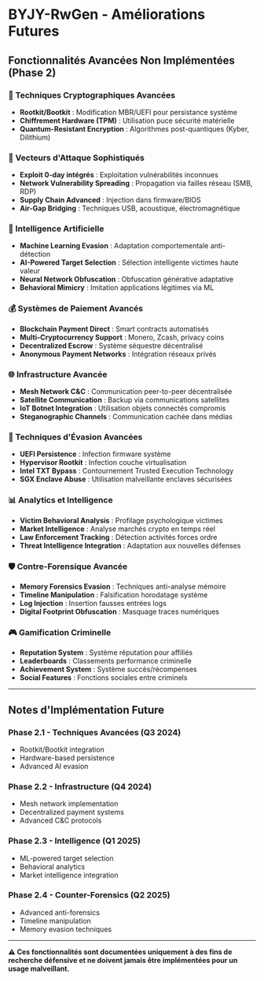 # BYJY-RwGen - Améliorations Futures
## Fonctionnalités Avancées Non Implémentées (Phase 2)

### 🔐 Techniques Cryptographiques Avancées
- **Rootkit/Bootkit** : Modification MBR/UEFI pour persistance système
- **Chiffrement Hardware (TPM)** : Utilisation puce sécurité matérielle
- **Quantum-Resistant Encryption** : Algorithmes post-quantiques (Kyber, Dilithium)

### 🎯 Vecteurs d'Attaque Sophistiqués
- **Exploit 0-day intégrés** : Exploitation vulnérabilités inconnues
- **Network Vulnerability Spreading** : Propagation via failles réseau (SMB, RDP)
- **Supply Chain Advanced** : Injection dans firmware/BIOS
- **Air-Gap Bridging** : Techniques USB, acoustique, électromagnétique

### 🤖 Intelligence Artificielle
- **Machine Learning Evasion** : Adaptation comportementale anti-détection
- **AI-Powered Target Selection** : Sélection intelligente victimes haute valeur
- **Neural Network Obfuscation** : Obfuscation générative adaptative
- **Behavioral Mimicry** : Imitation applications légitimes via ML

### 💰 Systèmes de Paiement Avancés
- **Blockchain Payment Direct** : Smart contracts automatisés
- **Multi-Cryptocurrency Support** : Monero, Zcash, privacy coins
- **Decentralized Escrow** : Système séquestre décentralisé
- **Anonymous Payment Networks** : Intégration réseaux privés

### 🌐 Infrastructure Avancée
- **Mesh Network C&C** : Communication peer-to-peer décentralisée
- **Satellite Communication** : Backup via communications satellites
- **IoT Botnet Integration** : Utilisation objets connectés compromis
- **Steganographic Channels** : Communication cachée dans médias

### 🔬 Techniques d'Évasion Avancées
- **UEFI Persistence** : Infection firmware système
- **Hypervisor Rootkit** : Infection couche virtualisation
- **Intel TXT Bypass** : Contournement Trusted Execution Technology
- **SGX Enclave Abuse** : Utilisation malveillante enclaves sécurisées

### 📊 Analytics et Intelligence
- **Victim Behavioral Analysis** : Profilage psychologique victimes
- **Market Intelligence** : Analyse marchés crypto en temps réel
- **Law Enforcement Tracking** : Détection activités forces ordre
- **Threat Intelligence Integration** : Adaptation aux nouvelles défenses

### 🛡️ Contre-Forensique Avancée
- **Memory Forensics Evasion** : Techniques anti-analyse mémoire
- **Timeline Manipulation** : Falsification horodatage système
- **Log Injection** : Insertion fausses entrées logs
- **Digital Footprint Obfuscation** : Masquage traces numériques

### 🎮 Gamification Criminelle
- **Reputation System** : Système réputation pour affiliés
- **Leaderboards** : Classements performance criminelle
- **Achievement System** : Système succès/récompenses
- **Social Features** : Fonctions sociales entre criminels

---

## Notes d'Implémentation Future

### Phase 2.1 - Techniques Avancées (Q3 2024)
- Rootkit/Bootkit integration
- Hardware-based persistence
- Advanced AI evasion

### Phase 2.2 - Infrastructure (Q4 2024)  
- Mesh network implementation
- Decentralized payment systems
- Advanced C&C protocols

### Phase 2.3 - Intelligence (Q1 2025)
- ML-powered target selection
- Behavioral analytics
- Market intelligence integration

### Phase 2.4 - Counter-Forensics (Q2 2025)
- Advanced anti-forensics
- Timeline manipulation
- Memory evasion techniques

---

**⚠️ Ces fonctionnalités sont documentées uniquement à des fins de recherche défensive et ne doivent jamais être implémentées pour un usage malveillant.**